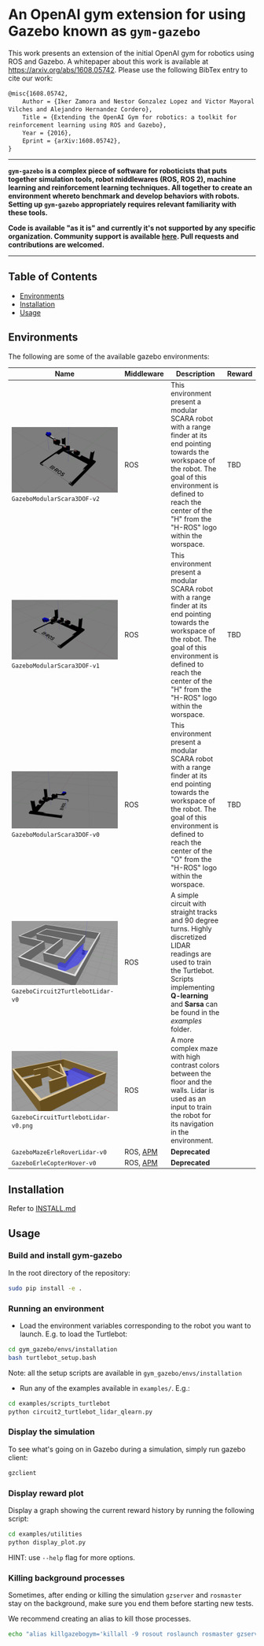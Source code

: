 # An OpenAI gym extension for using Gazebo known as `gym-gazebo`

<!--[![alt tag](https://travis-ci.org/erlerobot/gym.svg?branch=master)](https://travis-ci.org/erlerobot/gym)-->

This work presents an extension of the initial OpenAI gym for robotics using ROS and Gazebo. A whitepaper about this work is available at https://arxiv.org/abs/1608.05742. Please use the following BibTex entry to cite our work:

	@misc{1608.05742,
		Author = {Iker Zamora and Nestor Gonzalez Lopez and Victor Mayoral Vilches and Alejandro Hernandez Cordero},
		Title = {Extending the OpenAI Gym for robotics: a toolkit for reinforcement learning using ROS and Gazebo},
		Year = {2016},
		Eprint = {arXiv:1608.05742},
	}

-----

**`gym-gazebo` is a complex piece of software for roboticists that puts together simulation tools, robot middlewares (ROS, ROS 2), machine learning and reinforcement learning techniques. All together to create an environment whereto benchmark and develop behaviors with robots. Setting up `gym-gazebo` appropriately requires relevant familiarity with these tools.**

**Code is available "as it is" and currently it's not supported by any specific organization. Community support is available [here](https://github.com/erlerobot/gym-gazebo/issues). Pull requests and contributions are welcomed.**

-----

## Table of Contents
- [Environments](#environments)
- [Installation](#installation)
- [Usage](#usage)


## Environments
The following are some of the available gazebo environments:

| Name | Middleware | Description | Reward |
| ---- | ------ | ----------- | ----- |
| ![GazeboModularScara3DOF-v2.png](imgs/GazeboModularScara3DOF-v2.png)`GazeboModularScara3DOF-v2` | ROS | This environment present a modular SCARA robot with a range finder at its end pointing towards the workspace of the robot. The goal of this environment is defined to reach the center of the "H" from the "H-ROS" logo within the worspace. | TBD |
| ![GazeboModularScara3DOF-v1.png](imgs/GazeboModularScara3DOF-v1.png)`GazeboModularScara3DOF-v1` | ROS | This environment present a modular SCARA robot with a range finder at its end pointing towards the workspace of the robot. The goal of this environment is defined to reach the center of the "H" from the "H-ROS" logo within the worspace. | TBD |
| ![GazeboModularScara3DOF-v0.png](imgs/GazeboModularScara3DOF-v0.png)`GazeboModularScara3DOF-v0` | ROS | This environment present a modular SCARA robot with a range finder at its end pointing towards the workspace of the robot. The goal of this environment is defined to reach the center of the "O" from the "H-ROS" logo within the worspace. |TBD |
| ![GazeboCircuit2TurtlebotLidar-v0](imgs/GazeboCircuit2TurtlebotLidar-v0.png)`GazeboCircuit2TurtlebotLidar-v0` | ROS | A simple circuit with straight tracks and 90 degree turns. Highly discretized LIDAR readings are used to train the Turtlebot. Scripts implementing **Q-learning** and **Sarsa** can be found in the _examples_ folder. | |
| ![GazeboCircuitTurtlebotLidar-v0](imgs/GazeboCircuitTurtlebotLidar-v0.png)`GazeboCircuitTurtlebotLidar-v0.png` | ROS | A more complex maze  with high contrast colors between the floor and the walls. Lidar is used as an input to train the robot for its navigation in the environment. | |
| `GazeboMazeErleRoverLidar-v0` | ROS, [APM](https://github.com/erlerobot/ardupilot) | **Deprecated** | |
| `GazeboErleCopterHover-v0` | ROS, [APM](https://github.com/erlerobot/ardupilot) | **Deprecated** |


## Installation
Refer to [INSTALL.md](INSTALL.md)

## Usage

### Build and install gym-gazebo

In the root directory of the repository:

```bash
sudo pip install -e .
```

### Running an environment

- Load the environment variables corresponding to the robot you want to launch. E.g. to load the Turtlebot:

```bash
cd gym_gazebo/envs/installation
bash turtlebot_setup.bash
```

Note: all the setup scripts are available in `gym_gazebo/envs/installation`

- Run any of the examples available in `examples/`. E.g.:

```bash
cd examples/scripts_turtlebot
python circuit2_turtlebot_lidar_qlearn.py
```

### Display the simulation

To see what's going on in Gazebo during a simulation, simply run gazebo client:

```bash
gzclient
```

### Display reward plot

Display a graph showing the current reward history by running the following script:

```bash
cd examples/utilities
python display_plot.py
```

HINT: use `--help` flag for more options.

### Killing background processes

Sometimes, after ending or killing the simulation `gzserver` and `rosmaster` stay on the background, make sure you end them before starting new tests.

We recommend creating an alias to kill those processes.

```bash
echo "alias killgazebogym='killall -9 rosout roslaunch rosmaster gzserver nodelet robot_state_publisher gzclient'" >> ~/.bashrc
```

